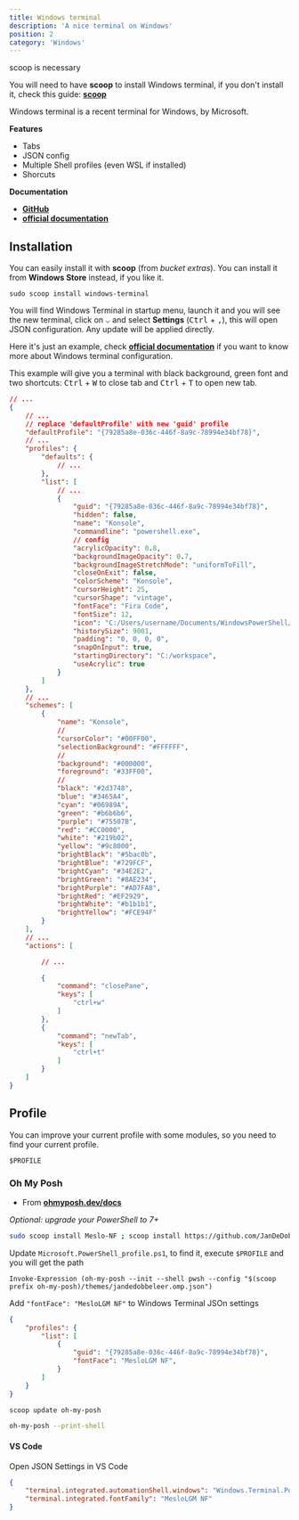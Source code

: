 ```yaml
---
title: Windows terminal
description: 'A nice terminal on Windows'
position: 2
category: 'Windows'
---
```


<md-img source="windows-terminal.webp"></md-img>

<alert type="warning"> scoop is necessary

You will need to have **scoop** to install Windows terminal, if you don't install it, check this guide: [**scoop**](/development/operating-systems/windows/scoop)

</alert>

Windows terminal is a recent terminal for Windows, by Microsoft.

**Features**

- Tabs
- JSON config
- Multiple Shell profiles (even WSL if installed)
- Shorcuts

**Documentation**

- [**GitHub**](https://github.com/microsoft/terminal)
- [**official documentation**](https://docs.microsoft.com/fr-fr/windows/terminal/)

## Installation

You can easily install it with **scoop** (from *bucket extras*). You can install it from **Windows Store** instead, if you like it.

```powershell[PowerShell]
sudo scoop install windows-terminal
```

You will find Windows Terminal in startup menu, launch it and you will see the new terminal, click on <kbd>⌵</kbd> and select **Settings** (<kbd>Ctrl</kbd> + <kbd>,</kbd>), this will open JSON configuration. Any update will be applied directly.

<spoiler label="Example of Windows terminal configuration">

Here it's just an example, check [**official documentation**](https://docs.microsoft.com/fr-fr/windows/terminal/) if you want to know more about Windows terminal configuration.

This example will give you a terminal with black background, green font and two shortcuts: <kbd>Ctrl</kbd> + <kbd>W</kbd> to close tab and <kbd>Ctrl</kbd> + <kbd>T</kbd> to open new tab.

```json
// ...
{
    // ...
    // replace 'defaultProfile' with new 'guid' profile
    "defaultProfile": "{79285a8e-036c-446f-8a9c-78994e34bf78}",
    // ...
    "profiles": {
        "defaults": {
            // ...
        },
        "list": [
            // ...
            {
                "guid": "{79285a8e-036c-446f-8a9c-78994e34bf78}",
                "hidden": false,
                "name": "Konsole",
                "commandline": "powershell.exe",
                // config
                "acrylicOpacity": 0.8,
                "backgroundImageOpacity": 0.7,
                "backgroundImageStretchMode": "uniformToFill",
                "closeOnExit": false,
                "colorScheme": "Konsole",
                "cursorHeight": 25,
                "cursorShape": "vintage",
                "fontFace": "Fira Code",
                "fontSize": 12,
                "icon": "C:/Users/username/Documents/WindowsPowerShell/icon.ico",
                "historySize": 9001,
                "padding": "0, 0, 0, 0",
                "snapOnInput": true,
                "startingDirectory": "C:/workspace",
                "useAcrylic": true
            }
        ]
    },
    // ...
    "schemes": [
        {
            "name": "Konsole",
            //
            "cursorColor": "#00FF00",
            "selectionBackground": "#FFFFFF",
            //
            "background": "#000000",
            "foreground": "#33FF00",
            //
            "black": "#2d3748",
            "blue": "#3465A4",
            "cyan": "#06989A",
            "green": "#b6b6b6",
            "purple": "#75507B",
            "red": "#CC0000",
            "white": "#219b02",
            "yellow": "#9c8000",
            "brightBlack": "#5bac0b",
            "brightBlue": "#729FCF",
            "brightCyan": "#34E2E2",
            "brightGreen": "#8AE234",
            "brightPurple": "#AD7FA8",
            "brightRed": "#EF2929",
            "brightWhite": "#b1b1b1",
            "brightYellow": "#FCE94F"
        }
    ],
    // ...
    "actions": [

        // ...

        {
            "command": "closePane",
            "keys": [
                "ctrl+w"
            ]
        },
        {
            "command": "newTab",
            "keys": [
                "ctrl+t"
            ]
        }
    ]
}
```

</spoiler>

## Profile

You can improve your current profile with some modules, so you need to find your current profile.

```powershell[PowerShell]
$PROFILE
```

### Oh My Posh

- From [**ohmyposh.dev/docs**](https://ohmyposh.dev/docs/installation/)

*Optional: upgrade your PowerShell to 7+*

```bash
sudo scoop install Meslo-NF ; scoop install https://github.com/JanDeDobbeleer/oh-my-posh/releases/latest/download/oh-my-posh.json
```

Update `Microsoft.PowerShell_profile.ps1`, to find it, execute `$PROFILE` and you will get the path

```ps1[Microsoft.PowerShell_profile.ps1]
Invoke-Expression (oh-my-posh --init --shell pwsh --config "$(scoop prefix oh-my-posh)/themes/jandedobbeleer.omp.json")
```

Add `"fontFace": "MesloLGM NF"` to Windows Terminal JSOn settings

```json
{
    "profiles": {
        "list": [
            {
                "guid": "{79285a8e-036c-446f-8a9c-78994e34bf78}",
                "fontFace": "MesloLGM NF",
            }
        ]
    }
}
```

```bash
scoop update oh-my-posh
```

```bash
oh-my-posh --print-shell
```

#### VS Code

Open JSON Settings in VS Code

```json
{
    "terminal.integrated.automationShell.windows": "Windows.Terminal.PowershellCore",
    "terminal.integrated.fontFamily": "MesloLGM NF"
}
```
